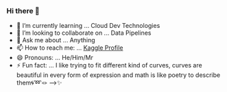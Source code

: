 ### Hi there 👋


- 🌱 I’m currently learning ... Cloud Dev Technologies
- 👯 I’m looking to collaborate on ... Data Pipelines
- 💬 Ask me about ... Anything 
- 📫 How to reach me: ... [Kaggle Profile](https://www.kaggle.com/diegorojasdiaz)
- 😄 Pronouns: ... He/Him/Mr
- ⚡ Fun fact: ... I like trying to fit different kind of curves, curves are beautiful in every form of expression and math is like poetry to describe them🌀➿🪢
-->✨
